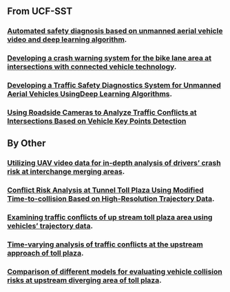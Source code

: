 ## From UCF-SST

### [	Automated safety diagnosis based on unmanned aerial vehicle video and deep learning algorithm](https://journals.sagepub.com/doi/abs/10.1177/0361198120925808).

### [Developing a crash warning system for the bike lane area at intersections with connected vehicle technology](https://journals.sagepub.com/doi/abs/10.1177/0361198119840617).


### [Developing a Traffic Safety Diagnostics System for Unmanned Aerial Vehicles UsingDeep Learning Algorithms](https://stars.library.ucf.edu/etd/6885/).

### [Using Roadside Cameras to Analyze Traffic Conflicts at Intersections Based on Vehicle Key Points Detection](https://scholar.google.com/citations?view_op=view_citation&hl=en&user=xjYVkuMAAAAJ&cstart=20&pagesize=80&sortby=pubdate&citation_for_view=xjYVkuMAAAAJ:ns9cj8rnVeAC)






## By Other 
### [Utilizing UAV video data for in-depth analysis of drivers’ crash risk at interchange merging areas](https://www.sciencedirect.com/science/article/pii/S0001457518309631).

### [Conflict Risk Analysis at Tunnel Toll Plaza Using Modified Time-to-collision Based on High-Resolution Trajectory Data](https://www.researchgate.net/publication/355200919_Conflict_Risk_Analysis_at_Tunnel_Toll_Plaza_Using_Modified_Time-to-collision_Based_on_High-Resolution_Trajectory_Data).


### [Examining traffic conflicts of up stream toll plaza area using vehicles’ trajectory data](https://www.sciencedirect.com/science/article/pii/S0001457518304342).

### [Time-varying analysis of traffic conflicts at the upstream approach of toll plaza](https://www.sciencedirect.com/science/article/pii/S0001457519316537).

### [Comparison of different models for evaluating vehicle collision risks at upstream diverging area of toll plaza](https://www.sciencedirect.com/science/article/pii/S0001457519307584).
